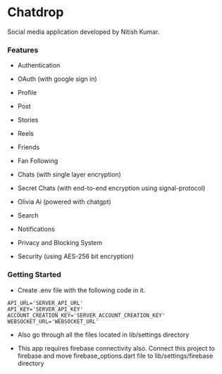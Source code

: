 # Chatdrop

Social media application developed by Nitish Kumar.

### Features

- Authentication

- OAuth (with google sign in)

- Profile 

- Post

- Stories

- Reels

- Friends

- Fan Following

- Chats (with single layer encryption)

- Secret Chats (with end-to-end encryption using signal-protocol)

- Olivia Ai (powered with chatgpt)

- Search

- Notifications

- Privacy and Blocking System

- Security (using AES-256 bit encryption)

### Getting Started

- Create .env file with the following code in it.

```
API_URL='SERVER_API_URL'
API_KEY='SERVER_API_KEY'
ACCOUNT_CREATION_KEY='SERVER_ACCOUNT_CREATION_KEY'
WEBSOCKET_URL='WEBSOCKET_URL'
```

- Also go through all the files located in lib/settings directory

- This app requires firebase connectivity also. Connect this project to firebase and move firebase_options.dart file to lib/settings/firebase directory
